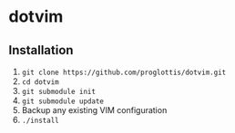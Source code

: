 dotvim
======

Installation
------------

1. `git clone https://github.com/proglottis/dotvim.git`
2. `cd dotvim`
3. `git submodule init`
4. `git submodule update`
5. Backup any existing VIM configuration
6. `./install`
